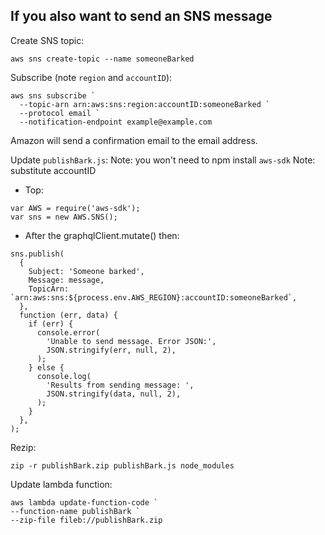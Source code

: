 ## If you also want to send an SNS message

Create SNS topic:

```
aws sns create-topic --name someoneBarked
```

Subscribe (note `region` and `accountID`):

```
aws sns subscribe `
  --topic-arn arn:aws:sns:region:accountID:someoneBarked `
  --protocol email `
  --notification-endpoint example@example.com
```

Amazon will send a confirmation email to the email address.

Update `publishBark.js`:
Note: you won't need to npm install `aws-sdk`
Note: substitute accountID

* Top:

```
var AWS = require('aws-sdk');
var sns = new AWS.SNS();
```

* After the graphqlClient.mutate() then:

```
sns.publish(
  {
    Subject: 'Someone barked',
    Message: message,
    TopicArn: `arn:aws:sns:${process.env.AWS_REGION}:accountID:someoneBarked`,
  },
  function (err, data) {
    if (err) {
      console.error(
        'Unable to send message. Error JSON:',
        JSON.stringify(err, null, 2),
      );
    } else {
      console.log(
        'Results from sending message: ',
        JSON.stringify(data, null, 2),
      );
    }
  },
);
```

Rezip:

```
zip -r publishBark.zip publishBark.js node_modules
```

Update lambda function:

```
aws lambda update-function-code `
--function-name publishBark `
--zip-file fileb://publishBark.zip
```